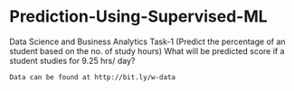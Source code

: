 # Prediction-Using-Supervised-ML

Data Science and Business Analytics Task-1 (Predict the percentage of an student based on the no. of study hours) What will be predicted score if a student studies for 9.25 hrs/ day? 

    Data can be found at http://bit.ly/w-data
